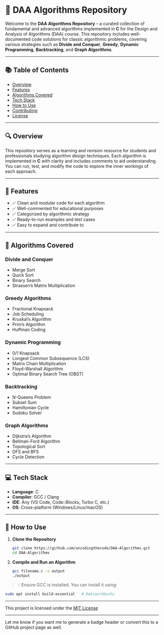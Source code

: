 # 📘 DAA Algorithms Repository

Welcome to the **DAA Algorithms Repository** – a curated collection of fundamental and advanced algorithms implemented in **C** for the Design and Analysis of Algorithms (DAA) course. This repository includes well-documented code solutions for classic algorithmic problems, covering various strategies such as **Divide and Conquer**, **Greedy**, **Dynamic Programming**, **Backtracking**, and **Graph Algorithms**.

---

## 📚 Table of Contents

* [Overview](#overview)
* [Features](#features)
* [Algorithms Covered](#algorithms-covered)
* [Tech Stack](#tech-stack)
* [How to Use](#how-to-use)
* [Contributing](#contributing)
* [License](#license)

---

## 🔍 Overview

This repository serves as a learning and revision resource for students and professionals studying algorithm design techniques. Each algorithm is implemented in **C** with clarity and includes comments to aid understanding. You can run, test, and modify the code to explore the inner workings of each approach.

---

## 🌟 Features

* ✅ Clean and modular code for each algorithm
* ✅ Well-commented for educational purposes
* ✅ Categorized by algorithmic strategy
* ✅ Ready-to-run examples and test cases
* ✅ Easy to expand and contribute to

---

## 📘 Algorithms Covered

### Divide and Conquer

* Merge Sort
* Quick Sort
* Binary Search
* Strassen’s Matrix Multiplication

### Greedy Algorithms

* Fractional Knapsack
* Job Scheduling
* Kruskal’s Algorithm
* Prim’s Algorithm
* Huffman Coding

### Dynamic Programming

* 0/1 Knapsack
* Longest Common Subsequence (LCS)
* Matrix Chain Multiplication
* Floyd-Warshall Algorithm
* Optimal Binary Search Tree (OBST)

### Backtracking

* N-Queens Problem
* Subset Sum
* Hamiltonian Cycle
* Sudoku Solver

### Graph Algorithms

* Dijkstra’s Algorithm
* Bellman-Ford Algorithm
* Topological Sort
* DFS and BFS
* Cycle Detection

---

## 💻 Tech Stack

* **Language**: C
* **Compiler**: GCC / Clang
* **IDE**: Any (VS Code, Code::Blocks, Turbo C, etc.)
* **OS**: Cross-platform (Windows/Linux/macOS)

---

## 🚀 How to Use

1. **Clone the Repository**

   ```bash
   git clone https://github.com/uncodingthecode/DAA-Algorithms.git
   cd DAA-Algorithms
   ```

2. **Compile and Run an Algorithm**

   ```bash
   gcc filename.c -o output
   ./output
   ```

> 💡 Ensure GCC is installed. You can install it using:

```bash
sudo apt install build-essential   # Debian/Ubuntu
```

---

This project is licensed under the [MIT License](./LICENSE)

---

Let me know if you want me to generate a badge header or convert this to a GitHub project page as well.
